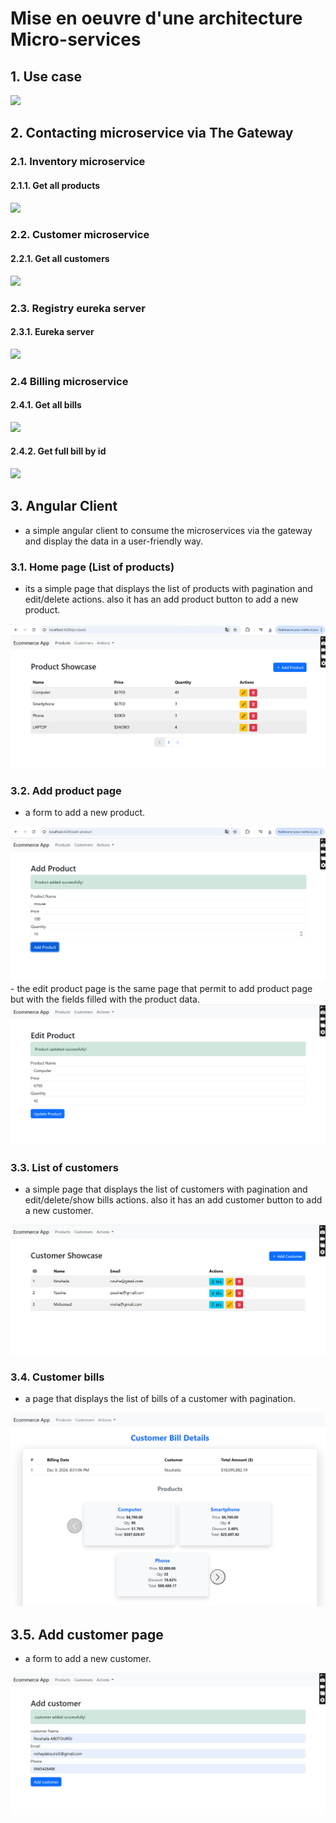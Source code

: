 # Mise en oeuvre d'une architecture Micro-services

## 1. Use case
<img src="captures/UseCase.png">

## 2. Contacting microservice via The Gateway
### 2.1. Inventory microservice
#### 2.1.1. Get all products
<img src="captures/inventory-service-all-product.png">

### 2.2. Customer microservice
#### 2.2.1. Get all customers
<img src="captures/customer-service-all-customer.png">

### 2.3. Registry eureka server
#### 2.3.1. Eureka server
<img src="captures/eureka-server.png">

### 2.4 Billing microservice
#### 2.4.1. Get all bills
<img src="captures/billing-service.png">

#### 2.4.2. Get full bill by id
<img src="captures/fullBill.png">

## 3. Angular Client
- a simple angular client to consume the microservices via the gateway and display the data in a user-friendly way.
### 3.1. Home page (List of products)
- its a simple page that displays the list of products with pagination and edit/delete actions. also it has an add product button to add a new product.
<img src="captures/product-list.png">

### 3.2. Add product page
- a form to add a new product.
<img src="captures/add-product.png">
- the edit product page is the same page that permit to add product page but with the fields filled with the product data.
<img src="captures/edit-product.png">

### 3.3. List of customers
- a simple page that displays the list of customers with pagination and edit/delete/show bills actions. also it has an add customer button to add a new customer.

<img src="captures/customer-list.png">

### 3.4. Customer bills
- a page that displays the list of bills of a customer with pagination.
<img src="captures/bill-list.png">

## 3.5. Add customer page
- a form to add a new customer.
<img src="captures/add-customer.png">